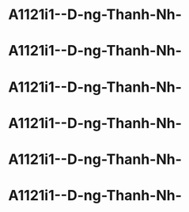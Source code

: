 # A1121i1--D-ng-Thanh-Nh-
# A1121i1--D-ng-Thanh-Nh-
# A1121i1--D-ng-Thanh-Nh-
# A1121i1--D-ng-Thanh-Nh-
# A1121i1--D-ng-Thanh-Nh-
# A1121i1--D-ng-Thanh-Nh-
